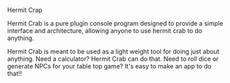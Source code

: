 Hermit Crap

Hermit Crab is a pure plugin console program designed to
provide a simple interface and architecture, allowing 
anyone to use hermit crab to do anything.

Hermit Crab is meant to be used as a light weight tool for doing
just about anything. Need a calculator? Hermit Crab can do that. 
Need to roll dice or generate NPCs for your table top game? It's 
easy to make an app to do that!!